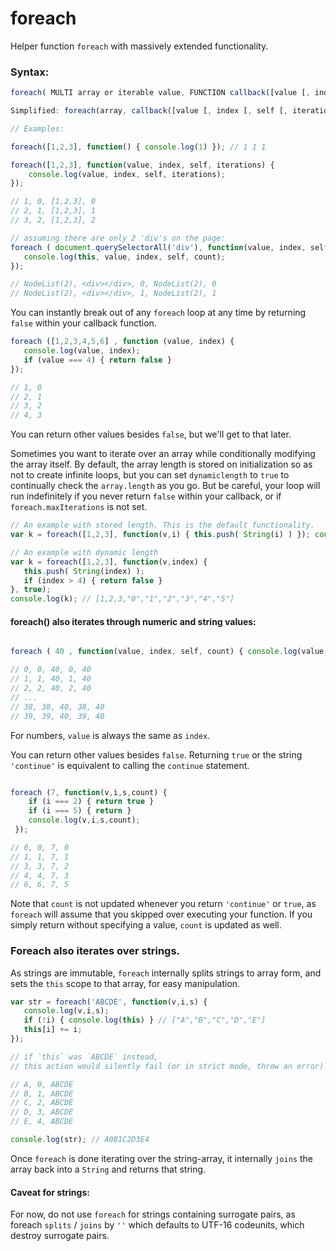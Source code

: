 # foreach
Helper function `foreach` with massively extended functionality.

### Syntax: 
```javascript
foreach( MULTI array or iterable value, FUNCTION callback([value [, index [, self [, iterations]]]]) {...} , BOOLEAN use_dynamic_length, MULTI modify_this_scope);

Simplified: foreach(array, callback([value [, index [, self [, iterations]]]])[, dynamiclength][, thisArg]);
```
```javascript
// Examples:

foreach([1,2,3], function() { console.log(1) }); // 1 1 1

foreach([1,2,3], function(value, index, self, iterations) { 
    console.log(value, index, self, iterations); 
});

// 1, 0, [1,2,3], 0
// 2, 1, [1,2,3], 1
// 3, 2, [1,2,3], 2

// assuming there are only 2 'div's on the page:
foreach ( document.querySelectorAll('div'), function(value, index, self, count) {
   console.log(this, value, index, self, count);
});

// NodeList(2), <div></div>, 0, NodeList(2), 0
// NodeList(2), <div></div>, 1, NodeList(2), 1
```

You can instantly break out of any `foreach` loop at any time by returning `false` within your callback function.

```javascript
foreach ([1,2,3,4,5,6] , function (value, index) {
   console.log(value, index);
   if (value === 4) { return false }
});

// 1, 0
// 2, 1
// 3, 2
// 4, 3
```
You can return other values besides `false`, but we'll get to that later.
 

Sometimes you want to iterate over an array while conditionally modifying the array itself. By default, the array length is stored on initialization so as not to create infinite loops, but you can set `dynamiclength` to `true` to continually check the `array.length` as you go. But be careful, your loop will run indefinitely if you never return `false` within your callback, or if `foreach.maxIterations` is not set.

```javascript
// An example with stored length. This is the default functionality.
var k = foreach([1,2,3], function(v,i) { this.push( String(i) ) }); console.log(k); // [1,2,3,"0","1","2"]

// An example with dynamic length
var k = foreach([1,2,3], function(v,index) {
   this.push( String(index) );
   if (index > 4) { return false } 
}, true);
console.log(k); // [1,2,3,"0","1","2","3","4","5"]
```
#### foreach() also iterates through numeric and string values:

```javascript

foreach ( 40 , function(value, index, self, count) { console.log(value,index,self,count,this); });

// 0, 0, 40, 0, 40
// 1, 1, 40, 1, 40
// 2, 2, 40, 2, 40
// ...
// 38, 38, 40, 38, 40
// 39, 39, 40, 39, 40

```
For numbers, `value` is always the same as `index`. 

 You can return other values besides `false`. Returning `true` or the string `'continue'` is equivalent to calling the `continue` statement.
 
 ```javascript
 
 foreach (7, function(v,i,s,count) { 
     if (i === 2) { return true } 
     if (i === 5) { return }
     console.log(v,i,s,count);
  });
 
 // 0, 0, 7, 0
 // 1, 1, 7, 1
 // 3, 3, 7, 2
 // 4, 4, 7, 3
 // 6, 6, 7, 5
 ```
Note that `count` is not updated whenever you return `'continue'` or `true`, as `foreach` will assume that you skipped over executing your function. If you simply return without specifying a value, `count` is updated as well.


### Foreach also iterates over strings.

As strings are immutable, `foreach` internally splits strings to array form, and sets the `this` scope to that array, for easy manipulation.

```javascript
var str = foreach('ABCDE', function(v,i,s) {
   console.log(v,i,s); 
   if (!i) { console.log(this) } // ["A","B","C","D","E"]
   this[i] += i;
});

// if `this` was `ABCDE` instead, 
// this action would silently fail (or in strict mode, throw an error)

// A, 0, ABCDE
// B, 1, ABCDE
// C, 2, ABCDE
// D, 3, ABCDE
// E, 4, ABCDE

console.log(str); // A0B1C2D3E4
```
Once `foreach` is done iterating over the string-array, it internally `joins` the array back into a `String` and returns that string.

#### Caveat for strings:
For now, do not use `foreach` for strings containing surrogate pairs, as foreach `splits` / `joins` by `''` which defaults to UTF-16 codeunits, which destroy surrogate pairs.
